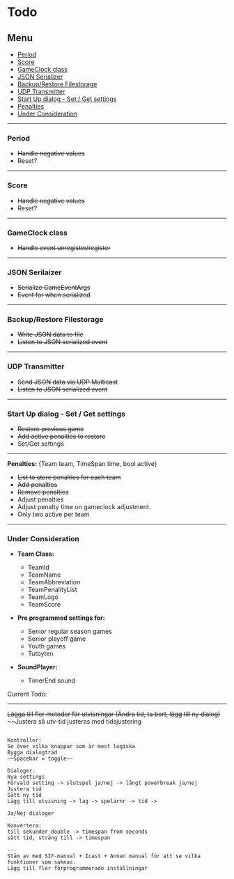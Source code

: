 # Todo

## Menu

- [Period](#period)
- [Score](#score)
- [GameClock class](#gameclock-class)
- [JSON Serializer](#json-serilaizer)
- [Backup/Restore Filestorage](#backuprestore-filestorage)
- [UDP Transmitter](#udp-transmitter)
- [Start Up dialog - Set / Get settings](#start-up-dialog---set--get-settings)
- [Penalties](#Penalties)
- [Under Consideration](#under-consideration)


---


### Period
- ~~Handle negative values~~
- Reset?
---
### Score
- ~~Handle negative values~~
- Reset?
---
### GameClock class
- ~~Handle event unregister/register~~
---
### JSON Serilaizer
- ~~Serialize GameEventArgs~~
- ~~Event for when serialized~~
---
### Backup/Restore Filestorage
- ~~Write JSON data to file~~
- ~~Listen to JSON serialized event~~
---
### UDP Transmitter
- ~~Send JSON data via UDP Multicast~~
- ~~Listen to JSON serialized event~~
---
### Start Up dialog - Set / Get settings
- ~~Restore previous game~~
- ~~Add active penalties to restore~~
- Set/Get settings
---

**Penalties:** {Team team, TimeSpan time, bool active}
- ~~List to store penalties for each team~~
- ~~Add penalties~~
- ~~Remove penalties~~
- Adjust penalties
- Adjust penalty time on gameclock adjustment.
- Only two active per team  
---

### Under Consideration
- **Team Class:**
    - TeamId
    - TeamName
    - TeamAbbreviation
    - TeamPenalityList
    - TeamLogo
    - TeamScore  
   

   
- **Pre programmed settings for:**
    - Senior regular season games
    - Senior playoff game
    - Youth games
    - Tutbyten
- **SoundPlayer:**
    - TimerEnd sound


Current Todo:




---
~~Lägga till fler metoder för utvisningar (Ändra tid, ta bort, lägg till ny dialog)~~
~~Justera så utv-tid justeras med tidsjustering
~~~~Lägg till Utvisningar i återställning~~

Kontroller:
Se över vilka knappar som är mest logiska
Bygga dialogträd
~~Spacebar = toggle~~

Dialoger:
Nya settings
Förvald setting -> slutspel ja/nej -> långt powerbreak ja/nej
Justera tid
Sätt ny tid
Lägg till utvisning -> lag -> spelarnr -> tid ->

Ja/Nej dialoger

Konvertera:
till sekunder double -> timespan from seconds
sätt tid, sträng till -> timespan

--- 
Stäm av med SIF-manual + Icast + Annan manual för att se vilka funktioner som saknas.
Lägg till fler förprogrammerade inställningar